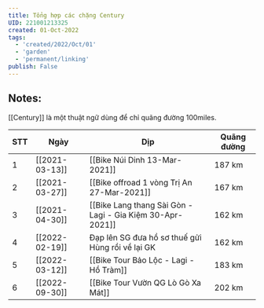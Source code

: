 ```yaml
---
title: Tổng hợp các chặng Century
UID: 221001213325
created: 01-Oct-2022
tags:
  - 'created/2022/Oct/01'
  - 'garden'
  - 'permanent/linking'
publish: False
---
```

## Notes:
[[Century]] là một thuật ngữ dùng để chỉ quãng đường 100miles.

| STT | Ngày           | Dịp                                                       | Quãng đường |
| --- | -------------- | --------------------------------------------------------- | ----------- |
| 1   | [[2021-03-13]] | [[Bike Núi Dinh 13-Mar-2021]]                             | 187 km      |
| 2   | [[2021-03-27]] | [[Bike offroad 1 vòng Trị An 27-Mar-2021]]                | 167 km      |
| 3   | [[2021-04-30]] | [[Bike Lang thang Sài Gòn - Lagi - Gia Kiệm 30-Apr-2021]] | 162 km      |
| 4   | [[2022-02-19]] | Đạp lên SG đưa hồ sơ thuế gửi Hùng rồi về lại GK          | 162 km      |
| 5   | [[2022-03-12]] | [[Bike Tour Bảo Lộc - Lagi - Hồ Tràm]]                    | 183 km      |
| 6   | [[2022-09-30]] | [[Bike Tour Vườn QG Lò Gò Xa Mát]]                        | 202 km      |
